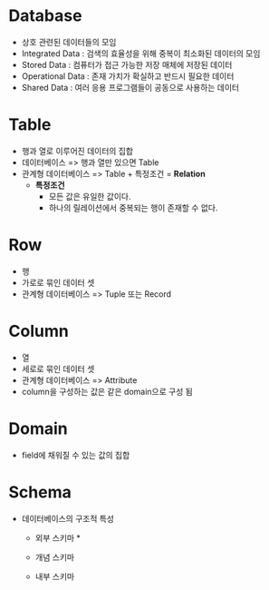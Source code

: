 # Database
* 상호 관련된 데이터들의 모임
* Integrated Data :  검색의 효율성을 위해 중복이 최소화된 데이터의 모임
* Stored Data : 컴퓨터가 접근 가능한 저장 매체에 저장된 데이터
* Operational Data : 존재 가치가 확실하고 반드시 필요한 데이터
* Shared Data : 여러 응용 프로그램들이 공동으로 사용하는 데이터

# Table 
* 행과 열로 이루어진 데이터의 집합
* 데이터베이스 => 행과 열만 있으면 Table
* 관계형 데이터베이스 => Table + 특정조건 = **Relation**
  * **특정조건**
    * 모든 값은 유일한 값이다.
    * 하나의 릴레이션에서 중복되는 행이 존재할 수 없다.  

# Row
* 행
* 가로로 묶인 데이터 셋
* 관계형 데이터베이스 => Tuple 또는 Record

# Column
* 열
* 세로로 묶인 데이터 셋
* 관계형 데이터베이스 => Attribute
* column을 구성하는 값은 같은 domain으로 구성 됨

# Domain
* field에 채워질 수 있는 값의 집합

# Schema
* 데이터베이스의 구조적 특성
  * 외부 스키마
    *    

  * 개념 스키마

  * 내부 스키마
